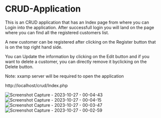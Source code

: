 # CRUD-Application

This is an CRUD application that has an Index page from where you can Login into the application. After successfull login you will land on the page where you can find all the registered customers list.

A new customer can be registered after clicking on the Register button that is on the top right hand side.

You can Update the information by clicking on the Edit button and if you want to delete a customer, you can directly remove it byclicking on the Delete button. 

Note: xxamp server will be required to open the application

http://localhost/crud/Index.php



![Screenshot Capture - 2023-10-27 - 00-04-43](https://github.com/shaily23/CRUD-Application/assets/68847710/20b8497b-fbaf-4231-8437-6e6d38e3f8d8)
![Screenshot Capture - 2023-10-27 - 00-04-15](https://github.com/shaily23/CRUD-Application/assets/68847710/116bb807-5bb3-4962-9b23-fb56ff2fe04b)
![Screenshot Capture - 2023-10-27 - 00-03-47](https://github.com/shaily23/CRUD-Application/assets/68847710/9dde190c-eaf5-48c8-9edf-082d87068ee5)
![Screenshot Capture - 2023-10-27 - 00-02-59](https://github.com/shaily23/CRUD-Application/assets/68847710/2ce6ee92-133f-4a6a-b4c3-7246919f66df)

